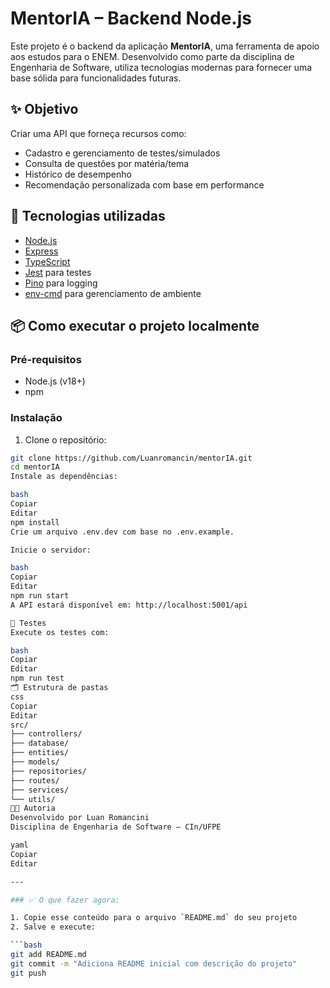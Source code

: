# MentorIA – Backend Node.js

Este projeto é o backend da aplicação **MentorIA**, uma ferramenta de apoio aos estudos para o ENEM. Desenvolvido como parte da disciplina de Engenharia de Software, utiliza tecnologias modernas para fornecer uma base sólida para funcionalidades futuras.

## ✨ Objetivo

Criar uma API que forneça recursos como:
- Cadastro e gerenciamento de testes/simulados
- Consulta de questões por matéria/tema
- Histórico de desempenho
- Recomendação personalizada com base em performance

## 🚀 Tecnologias utilizadas

- [Node.js](https://nodejs.org/)
- [Express](https://expressjs.com/)
- [TypeScript](https://www.typescriptlang.org/)
- [Jest](https://jestjs.io/) para testes
- [Pino](https://getpino.io/) para logging
- [env-cmd](https://www.npmjs.com/package/env-cmd) para gerenciamento de ambiente

## 📦 Como executar o projeto localmente

### Pré-requisitos

- Node.js (v18+)
- npm

### Instalação

1. Clone o repositório:

```bash
git clone https://github.com/Luanromancin/mentorIA.git
cd mentorIA
Instale as dependências:

bash
Copiar
Editar
npm install
Crie um arquivo .env.dev com base no .env.example.

Inicie o servidor:

bash
Copiar
Editar
npm run start
A API estará disponível em: http://localhost:5001/api

🧪 Testes
Execute os testes com:

bash
Copiar
Editar
npm run test
🗂 Estrutura de pastas
css
Copiar
Editar
src/
├── controllers/
├── database/
├── entities/
├── models/
├── repositories/
├── routes/
├── services/
└── utils/
👨‍💻 Autoria
Desenvolvido por Luan Romancini
Disciplina de Engenharia de Software – CIn/UFPE

yaml
Copiar
Editar

---

### ✅ O que fazer agora:

1. Copie esse conteúdo para o arquivo `README.md` do seu projeto
2. Salve e execute:

```bash
git add README.md
git commit -m "Adiciona README inicial com descrição do projeto"
git push